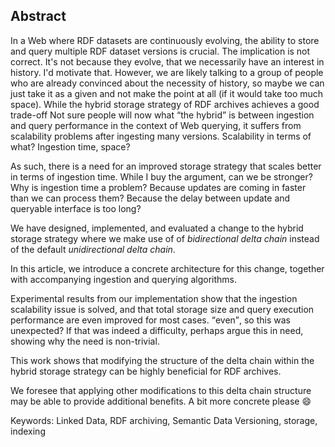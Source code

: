 ## Abstract
<!-- Context      -->
In a Web where RDF datasets are continuously evolving,
the ability to store and query multiple RDF dataset versions is crucial.
<span class="comment" data-author="RV">The implication is not correct. It's not because they evolve, that we necessarily have an interest in history. I'd motivate that. However, we are likely talking to a group of people who are already convinced about the necessity of history, so maybe we can just take it as a given and not make the point at all (if it would take too much space).</span>
While the hybrid storage strategy of RDF archives achieves a good trade-off
<span class="comment" data-author="RV">Not sure people will now what <q>the hybrid</q> is</span>
between ingestion and query performance in the context of Web querying,
it suffers from scalability problems after ingesting many versions.
<span class="comment" data-author="RV">Scalability in terms of what? Ingestion time, space?</span>
<!-- Need         -->
As such, there is a need for an improved storage strategy that scales better in terms of ingestion time.
<span class="comment" data-author="RV">While I buy the argument, can we be stronger? Why is ingestion time a problem? Because updates are coming in faster than we can process them? Because the delay between update and queryable interface is too long?</span>
<!-- Task         -->
We have designed, implemented, and evaluated a change to the hybrid storage strategy
where we make use of of _bidirectional delta chain_
instead of the default _unidirectional delta chain_.
<!-- Object       -->
In this article,
we introduce a concrete architecture for this change,
together with accompanying ingestion and querying algorithms.
<!-- Findings     -->
Experimental results from our implementation
show that the ingestion scalability issue is solved,
and that total storage size and query execution performance
are even improved for most cases.
<span class="comment" data-author="RV"><q>even</q>, so this was unexpected? If that was indeed a difficulty, perhaps argue this in need, showing why the need is non-trivial.</span>
<!-- Conclusion   -->
This work shows that modifying the structure of the delta chain within the hybrid storage strategy
can be highly beneficial for RDF archives.
<!-- Perspectives -->
We foresee that applying other modifications to this delta chain structure
may be able to provide additional benefits.
<span class="comment" data-author="RV">A bit more concrete please 😄</span>

<span id="keywords"><span class="title">Keywords:</span> Linked Data, RDF archiving, Semantic Data Versioning, storage, indexing</span>
